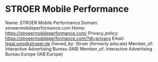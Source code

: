 
# STROER Mobile Performance

Name: STROER Mobile Performance
Domain: stroeermobileperformance.com
Home: https://stroeermobileperformance.com/
Privacy_policy: https://stroeermobileperformance.com/?dl=privacy
Email: legal.smp@stroeer.de
Owned_by: Stroer (formerly adscale)
Member_of: Interactive Advertising Bureau (IAB)
Member_of: Interactive Advertising Bureau Europe (IAB Europe)
